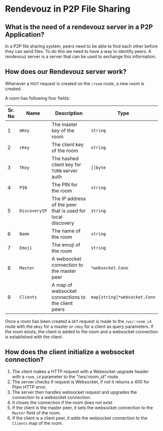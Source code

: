 # Rendevouz in P2P File Sharing

## What is the need of a rendevouz server in a P2P Application?

In a P2P file sharing system, peers need to be able to find each other before they can send files. To do this we need to have a way to identify peers. A rendevouz server is a server that can be used to exchange this information.

## How does our Rendevouz server work?

Whenever a `POST` request is created on the `/room` route, a new room is created.

A room has following four fields:

| Sr. No | Name          | Description                                                 | Type                         |
| ------ | ------------- | ----------------------------------------------------------- | ---------------------------- |
| 1      | `mKey`        | The master key of the room                                  | `string`                     |
| 2      | `cKey`        | The client key of the room                                  | `string`                     |
| 3      | `TKey`        | The hashed client key for `TURN` server auth                | `[]byte`                     |
| 4      | `PIN`         | The PIN for the room                                        | `string`                     |
| 5      | `DiscoveryIP` | The IP address of the peer that is used for local discovery | `string`                     |
| 6      | `Name`        | The name of the room                                        | `string`                     |
| 7      | `Emoji`       | The emoji of the room                                       | `string`                     |
| 8      | `Master`      | A websocket connection to the master peer                   | `*websocket.Conn`            |
| 9      | `Clients`     | A map of websocket connections to the client peers          | `map[string]*websocket.Conn` |

Once a room has been created a `GET` request is made to the `/ws/:room_id` route with the `mKey` for a master or `cKey` for a client as query parameters. If the room exists, the client is added to the room and a websocket connection is established with the client.

## How does the client initialize a websocket connection?

1. The client makes a HTTP request with a Websocket upgrade header with a `room_id` parameter to the "/ws/:room_id" route.
2. The server checks if request is Websocket, if not it returns a 400 for Plain HTTP error.
3. The server then handles websocket request and upgrades the connection to a websocket connection.
4. It closes the connection if the room does not exist
5. If the client is the master peer, it sets the websocket connection to the `Master` field of the room.
6. If the client is a client peer, it adds the websocket connection to the `Clients` map of the room.
